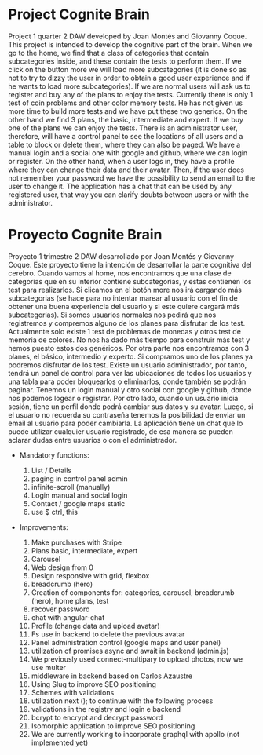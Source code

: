 # Project Cognite Brain
Project 1 quarter 2 DAW developed by Joan Montés and Giovanny Coque. This project is intended to develop the cognitive part of the 
brain. When we go to the home, we find that a class of categories that contain subcategories inside, and these contain the tests to
perform them. If we click on the button more we will load more subcategories (it is done so as not to try to dizzy the user in 
order to obtain a good user experience and if he wants to load more subcategories). If we are normal users will ask us to register
and buy any of the plans to enjoy the tests. Currently there is only 1 test of coin problems and other color memory tests. He has 
not given us more time to build more tests and we have put these two generics. On the other hand we find 3 plans, the basic, 
intermediate and expert. If we buy one of the plans we can enjoy the tests.
There is an administrator user, therefore, will have a control panel to see the locations of all users and a table to block or 
delete them, where they can also be paged. We have a manual login and a social one with google and github, where we can login or 
register. On the other hand, when a user logs in, they have a profile where they can change their data and their avatar. Then, 
if the user does not remember your password we have the possibility to send an email to the user to change it.
The application has a chat that can be used by any registered user, that way you can clarify doubts between users or with the 
administrator.

# Proyecto Cognite Brain
Proyecto 1 trimestre 2 DAW desarrollado por Joan Montés y Giovanny Coque. Este proyecto tiene la intención de desarrollar la parte 
cognitiva del cerebro. Cuando vamos al home, nos encontramos que una clase de categorias que en su interior contiene subcategorias,
y estas  contienen los test para realizarlos. Si clicamos en el botón more nos irá cargando más subcategorias (se hace para no 
intentar marear al usuario con el fin de obtener una buena experiencia del usuario y si este quiere cargará más subcategorias). 
Si somos usuarios normales nos pedirá que nos registremos y compremos alguno de los planes para disfrutar de los test. Actualmente 
solo existe 1 test de problemas de monedas y otros test de memoria de colores. No nos ha dado más tiempo para construir más test y
hemos puesto estos dos genéricos. Por otra parte nos encontramos con 3 planes, el básico, intermedio y experto. Si compramos uno 
de los planes ya podremos disfrutar de los test.
Existe un usuario administrador, por tanto, tendrá un panel de control para ver las ubicaciones de todos los usuarios y una tabla 
para poder bloquearlos o eliminarlos, donde también se podrán paginar. Tenemos un login manual y otro social con google y github, 
donde nos podemos logear o registrar. Por otro lado, cuando un usuario inicia sesión, tiene un perfil donde podrá cambiar sus 
datos y su avatar. Luego, si el usuario no recuerda su contraseña tenemos la posibilidad de enviar un email al usuario para poder 
cambiarla.
La aplicación tiene un chat que lo puede utilizar cualquier usuario registrado, de esa manera se pueden aclarar dudas entre usuarios 
o con el administrador.

- Mandatory functions:
  1. List / Details
  2. paging in control panel admin
  3. infinite-scroll (manually)
  4. Login manual and social login
  5. Contact / google maps static
  6. use $ ctrl, this

- Improvements:
  1. Make purchases with Stripe
  2. Plans basic, intermediate, expert
  3. Carousel
  4. Web design from 0
  5. Design responsive with grid, flexbox
  6. breadcrumb (hero)
  7. Creation of components for: categories, carousel, breadcrumb (hero), home plans, test
  8. recover password
  9. chat with angular-chat
  10. Profile (change data and upload avatar)
  11. Fs use in backend to delete the previous avatar
  12. Panel administration control (google maps and user panel)
  13. utilization of promises async and await in backend (admin.js)
  14. We previously used connect-multipary to upload photos, now we use multer
  15. middleware in backend based on Carlos Azaustre
  16. Using Slug to improve SEO positioning
  17. Schemes with validations
  18. utilization next (); to continue with the following process
  19. validations in the registry and login e backend
  20. bcrypt to encrypt and decrypt password
  21. Isomorphic application to improve SEO positioning
  22. We are currently working to incorporate graphql with apollo (not implemented yet)


